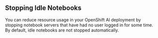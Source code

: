## Stopping Idle Notebooks
You can reduce resource usage in your OpenShift AI deployment by stopping notebook servers that have had no user logged in for some time. By default, idle notebooks are not stopped automatically.
